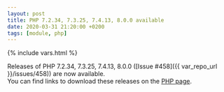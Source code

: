 ```yaml
---
layout: post
title: PHP 7.2.34, 7.3.25, 7.4.13, 8.0.0 available
date: 2020-03-31 21:20:00 +0200
tags: [module, php]
---
```

{% include vars.html %}

Releases of PHP 7.2.34, 7.3.25, 7.4.13, 8.0.0 ([Issue #458]({{ var_repo_url }}/issues/458)) are now available.<br />
You can find links to download these releases on the [PHP page](/modules/php).
